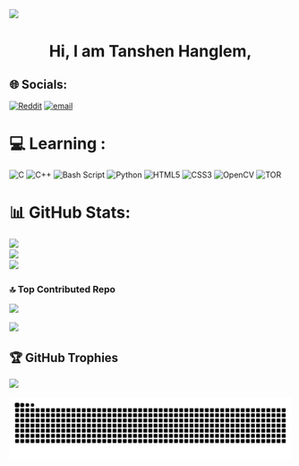 <img src="https://github.com/tanxzen/tanxzen/blob/main/low-level%20(1).gif" />

<div align="center">

# Hi, I am Tanshen Hanglem, <br>

</div>


## 🌐 Socials:
[![Reddit](https://img.shields.io/badge/Reddit-%23FF4500.svg?logo=Reddit&logoColor=white)](https://reddit.com/user/tanxzen01) [![email](https://img.shields.io/badge/Email-D14836?logo=gmail&logoColor=white)](mailto:Onemoment1234567@outlook.com) 

# 💻 Learning :
![C](https://img.shields.io/badge/c-%2300599C.svg?style=for-the-badge&logo=c&logoColor=white) ![C++](https://img.shields.io/badge/c++-%2300599C.svg?style=for-the-badge&logo=c%2B%2B&logoColor=white) ![Bash Script](https://img.shields.io/badge/bash_script-%23121011.svg?style=for-the-badge&logo=gnu-bash&logoColor=white) ![Python](https://img.shields.io/badge/python-3670A0?style=for-the-badge&logo=python&logoColor=ffdd54) ![HTML5](https://img.shields.io/badge/html5-%23E34F26.svg?style=for-the-badge&logo=html5&logoColor=white) ![CSS3](https://img.shields.io/badge/css3-%231572B6.svg?style=for-the-badge&logo=css3&logoColor=white) ![OpenCV](https://img.shields.io/badge/opencv-%23white.svg?style=for-the-badge&logo=opencv&logoColor=white) ![TOR](https://img.shields.io/badge/tor-%237E4798.svg?style=for-the-badge&logo=tor-project&logoColor=white)
# 📊 GitHub Stats:
![](https://github-readme-stats.vercel.app/api?username=tanxzen&theme=vision-friendly-dark&hide_border=false&include_all_commits=true&count_private=true)<br/>
![](https://nirzak-streak-stats.vercel.app/?user=tanxzen&theme=vision-friendly-dark&hide_border=false)<br/>
![](https://github-readme-stats.vercel.app/api/top-langs/?username=tanxzen&theme=vision-friendly-dark&hide_border=false&include_all_commits=true&count_private=true&layout=compact)

### 🔝 Top Contributed Repo
![](https://github-contributor-stats.vercel.app/api?username=tanxzen&limit=5&theme=vision-friendly-dark&combine_all_yearly_contributions=true)

[![](https://visitcount.itsvg.in/api?id=tanxzen&icon=0&color=0)](https://visitcount.itsvg.in)

## 🏆 GitHub Trophies
![](https://github-profile-trophy.vercel.app/?username=tanxzen&theme=gruvbox&no-frame=false&no-bg=false&margin-w=4)


<!-- Proudly created with GPRM ( https://gprm.itsvg.in ) -->

<img src="https://raw.githubusercontent.com/tanxzen/tanxzen/output/snake.svg" alt="Snake animation" />

###
